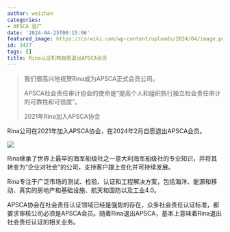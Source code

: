 ```yaml
---
author: weizhan
categories:
- APSCA 验厂
date: '2024-04-25T00:15:06'
featured_image: https://csrwiki.com/wp-content/uploads/2024/04/image.png
id: 3427
tags: []
title: Rina认证机构自愿退出APSCA会员
---
```


> 我们很高兴地祝贺Rina成为APSCA正式会员公司。
>
> APSCA社会责任审计协会的使命是“提高个人和组织执行独立社会责任审计的可靠性和可信度”。
>
> 2021年Rina加入APSCA协会

Rina公司在2021年加入APSCA协会，在2024年2月自愿退出APSCA会员。

![](https://csrwiki.com/wp-content/uploads/2024/04/image.png)

Rina继承了世界上最早的海军船级社之一意大利海军船级社的专业知识，并将其转变为“企业对社会”的公司，支持客户跟上变化并可持续发展。

Rina专注于广泛市场的测试、检验、认证和工程解决方案，包括海洋、能源和移动、真实的房地产和基础设施、航天和国防以及工业4.0。

APSCA协会在社会责任认证领域已经是强势的存在，众多社会责任认证标准，都要求审核公司必须是APSCA会员。随着Rina退出APSCA，基本上意味着Rina退出社会责任认证的相关业务。

